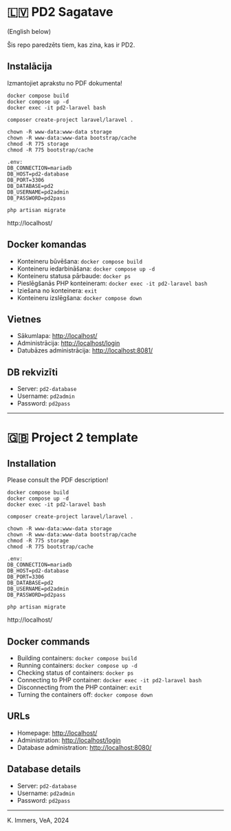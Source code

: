 
# 🇱🇻 PD2 Sagatave
(English below)

Šis repo paredzēts tiem, kas zina, kas ir PD2.

## Instalācija

Izmantojiet aprakstu no PDF dokumenta!

```
docker compose build
docker compose up -d
docker exec -it pd2-laravel bash

composer create-project laravel/laravel .

chown -R www-data:www-data storage
chown -R www-data:www-data bootstrap/cache
chmod -R 775 storage
chmod -R 775 bootstrap/cache

.env:
DB_CONNECTION=mariadb
DB_HOST=pd2-database
DB_PORT=3306
DB_DATABASE=pd2
DB_USERNAME=pd2admin
DB_PASSWORD=pd2pass

php artisan migrate
```

http://localhost/

## Docker komandas
- Konteineru būvēšana: `docker compose build`
- Konteineru iedarbināšana: `docker compose up -d`
- Konteineru statusa pārbaude: `docker ps`
- Pieslēgšanās PHP konteineram: `docker exec -it pd2-laravel bash`
- Iziešana no konteinera: `exit`
- Konteineru izslēgšana: `docker compose down`


## Vietnes
- Sākumlapa: [http://localhost/](http://localhost/)
- Administrācija: [http://localhost/login](http://localhost/login)
- Datubāzes administrācija: [http://localhost:8081/](http://localhost:8081/)


## DB rekvizīti
- Server: `pd2-database`
- Username: `pd2admin`
- Password: `pd2pass`

---

# 🇬🇧 Project 2 template

## Installation

Please consult the PDF description!

```
docker compose build
docker compose up -d
docker exec -it pd2-laravel bash

composer create-project laravel/laravel .

chown -R www-data:www-data storage
chown -R www-data:www-data bootstrap/cache
chmod -R 775 storage
chmod -R 775 bootstrap/cache

.env:
DB_CONNECTION=mariadb
DB_HOST=pd2-database
DB_PORT=3306
DB_DATABASE=pd2
DB_USERNAME=pd2admin
DB_PASSWORD=pd2pass

php artisan migrate
```

http://localhost/

## Docker commands
- Building containers: `docker compose build`
- Running containers: `docker compose up -d`
- Checking status of containers: `docker ps`
- Connecting to PHP container: `docker exec -it pd2-laravel bash`
- Disconnecting from the PHP container: `exit`
- Turning the containers off: `docker compose down`


## URLs
- Homepage: [http://localhost/](http://localhost/)
- Administration: [http://localhost/login](http://localhost/login)
- Database administration: [http://localhost:8080/](http://localhost:8080/)


## Database details
- Server: `pd2-database`
- Username: `pd2admin`
- Password: `pd2pass`


---

K. Immers, VeA, 2024
